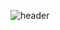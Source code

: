![header](https://capsule-render.vercel.app/api?type=waving&animation=fadeIn&color=gradient&height=200&section=header&text=Hey%20Everybody!🕹️&render&fontSize=70)
    
